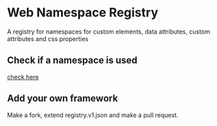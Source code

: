 # Web Namespace Registry
A registry for namespaces for custom elements, data attributes, custom attributes and css properties

## Check if a namespace is used
[check here](
  https://rawcdn.githack.com/nuxodin/web-namespace-registry/0bc7ba316920a8481eb1a808323b14ec3067c783/web/index.html
)

## Add your own framework
Make a fork, extend registry.v1.json and make a pull request.
